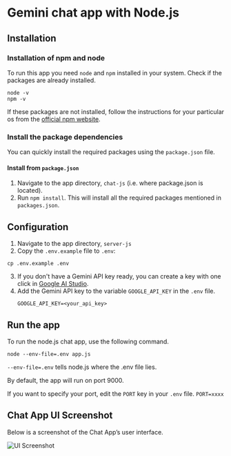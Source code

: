 # Gemini chat app with Node.js

## Installation

### Installation of npm and node
To run this app you need `node` and `npm` installed in your system.
Check if the packages are already installed.
```
node -v
npm -v
```
If these packages are not installed, follow the instructions for your particular os from the [official npm website](https://docs.npmjs.com/downloading-and-installing-node-js-and-npm#using-a-node-version-manager-to-install-nodejs-and-npm).

### Install the package dependencies

You can quickly install the required packages using the `package.json` file. 
#### Install from `package.json`
1. Navigate to the app directory, `chat-js` (i.e. where package.json is located).
2. Run `npm install`. This will install all the required packages mentioned in `packages.json`.

## Configuration
1. Navigate to the app directory, `server-js`
2. Copy the `.env.example` file to `.env`:
```
cp .env.example .env
```
3. If you don't have a Gemini API key ready, you can create a key with one click in [Google AI Studio](https://aistudio.google.com/app/apikey).
4. Add the Gemini API key to the variable `GOOGLE_API_KEY` in the `.env` file.
   ```
   GOOGLE_API_KEY=<your_api_key>
   ```

## Run the app
To run the node.js chat app, use the following command.

```node --env-file=.env app.js```

`--env-file=.env` tells node.js where the .env file lies.

By default, the app will run on port 9000.

If you want to specify your port, edit the `PORT` key in your `.env` file.
`PORT=xxxx`
## Chat App UI Screenshot
Below is a screenshot of the Chat App’s user interface.

![UI Screenshot](https://raw.githubusercontent.com/Ekam219/example-chat-app/main/chat-app-screenshot.jpg)
